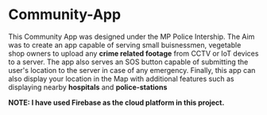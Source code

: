 # Community-App
This Community App was designed under the MP Police Intership.
The Aim was to create an app capable of serving small buisnessmen, vegetable shop owners to upload any <b>crime related footage</b> from CCTV or IoT devices to a server.
The app also serves an SOS button capable of submitting the user's location to the server in case of any emergency.
Finally, this app can also display your location in the Map with additional features such as displaying nearby <b>hospitals</b> and <b>police-stations</b>

<b>NOTE: I have used Firebase as the cloud platform in this project.</b><br><br><br>


